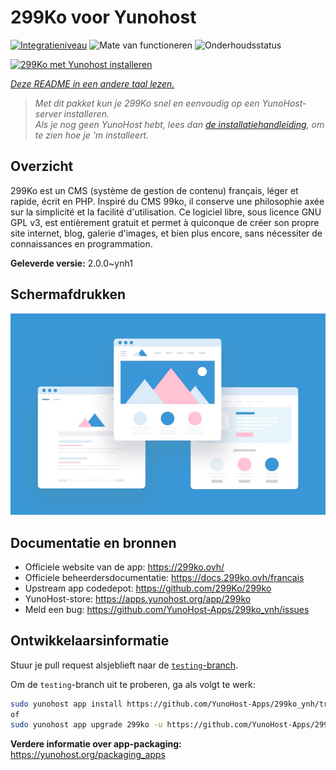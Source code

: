 <!--
NB: Deze README is automatisch gegenereerd door <https://github.com/YunoHost/apps/tree/master/tools/readme_generator>
Hij mag NIET handmatig aangepast worden.
-->

# 299Ko voor Yunohost

[![Integratieniveau](https://apps.yunohost.org/badge/integration/299ko)](https://ci-apps.yunohost.org/ci/apps/299ko/)
![Mate van functioneren](https://apps.yunohost.org/badge/state/299ko)
![Onderhoudsstatus](https://apps.yunohost.org/badge/maintained/299ko)

[![299Ko met Yunohost installeren](https://install-app.yunohost.org/install-with-yunohost.svg)](https://install-app.yunohost.org/?app=299ko)

*[Deze README in een andere taal lezen.](./ALL_README.md)*

> *Met dit pakket kun je 299Ko snel en eenvoudig op een YunoHost-server installeren.*  
> *Als je nog geen YunoHost hebt, lees dan [de installatiehandleiding](https://yunohost.org/install), om te zien hoe je 'm installeert.*

## Overzicht

299Ko est un CMS (système de gestion de contenu) français, léger et rapide, écrit en PHP.
Inspiré du CMS 99ko, il conserve une philosophie axée sur la simplicité et la facilité d'utilisation. Ce logiciel libre, sous licence GNU GPL v3, est entièrement gratuit et permet à quiconque de créer son propre site internet, blog, galerie d'images, et bien plus encore, sans nécessiter de connaissances en programmation.

**Geleverde versie:** 2.0.0~ynh1

## Schermafdrukken

![Schermafdrukken van 299Ko](./doc/screenshots/example.jpg)

## Documentatie en bronnen

- Officiele website van de app: <https://299ko.ovh/>
- Officiele beheerdersdocumentatie: <https://docs.299ko.ovh/francais>
- Upstream app codedepot: <https://github.com/299Ko/299ko>
- YunoHost-store: <https://apps.yunohost.org/app/299ko>
- Meld een bug: <https://github.com/YunoHost-Apps/299ko_ynh/issues>

## Ontwikkelaarsinformatie

Stuur je pull request alsjeblieft naar de [`testing`-branch](https://github.com/YunoHost-Apps/299ko_ynh/tree/testing).

Om de `testing`-branch uit te proberen, ga als volgt te werk:

```bash
sudo yunohost app install https://github.com/YunoHost-Apps/299ko_ynh/tree/testing --debug
of
sudo yunohost app upgrade 299ko -u https://github.com/YunoHost-Apps/299ko_ynh/tree/testing --debug
```

**Verdere informatie over app-packaging:** <https://yunohost.org/packaging_apps>
